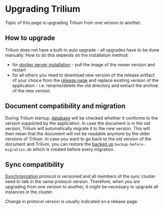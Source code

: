 # Upgrading Trilium
Topic of this page is upgrading Trilium from one version to another.

How to upgrade
--------------

Trilium does not have a built-in auto upgrade - all upgrades have to be done manually. How to do this depends on the installation method:

*   for [docker server installation](docker-server-installation.md) - pull the image of the newer version and restart
*   for all others you need to download new version of the release artifact of your choice from the [release page](https://github.com/TriliumNext/Notes/releases/latest) and replace existing version of the application - i.e. rename/delete the old directory and extract the archive of the new version

Document compatibility and migration
------------------------------------

During Trilium startup, [database](database.md) will be checked whether it conforms to the version supported by the application. In case the document is in the old version, Trilium will automatically migrate it to the new version. This will then mean that the document will not be readable anymore by the older versions of Trilium. In case you want to go back to the old version of the document and Trilium, you can restore the [backed up](backup.md) `backup-before-migration.db` which is created before every migration.

Sync compatibility
------------------

[Synchronization](synchronization.md) protocol is versioned and all members of the sync cluster need to talk in the same protocol version. Therefore, when you are upgrading from one version to another, it might be necessary to upgrade all instances in the cluster.

Change in protocol version is usually indicated on a release page.
